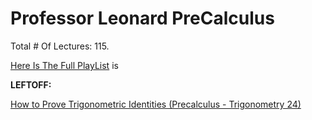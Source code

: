# Professor Leonard PreCalculus

Total # Of Lectures: 115.

[Here Is The Full PlayList](https://www.youtube.com/playlist?list=PLDesaqWTN6ESsmwELdrzhcGiRhk5DjwLP)
is

**LEFTOFF:**

[How to Prove Trigonometric Identities (Precalculus - Trigonometry 24)](https://www.youtube.com/watch?v=az_veh1FLbo)
